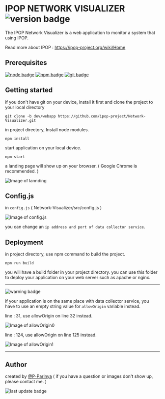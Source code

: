 # **IPOP NETWORK VISUALIZER** ![version badge](https://img.shields.io/badge/version-0.1.0-grey.svg)
The IPOP Network Visualizer is a web application to monitor a system that using IPOP. 

Read more about IPOP : https://ipop-project.org/wiki/Home
 
## **Prerequisites**

[![node badge](https://img.shields.io/badge/node.js-v12.16.3-green.svg)](https://nodejs.org/dist/v12.16.3/)
[![npm badge](https://img.shields.io/badge/npm-6.14.4-green.svg)](https://nodejs.org/dist/v12.16.3/)
[![git badge](https://img.shields.io/badge/git-latest-orange.svg)](https://git-scm.com/downloads)

## **Getting started**

if you don't have git on your device, install it first and clone the project to your local directory
```
git clone -b dev/webapp https://github.com/ipop-project/Network-Visualizer.git
```

in project directory, Install node modules.
```
npm install 
```
start application on your local device.
```
npm start
```
a landing page will show up on your browser. ( Google Chrome is recommended. )

![Image of lannding](https://i.imgur.com/172SIg5.png)

## **Config.js**
in `config.js` ( Network-Visualizer/src/config.js )

![Image of config.js](https://imgur.com/kUmW7sA.png)

you can change an `ip address and port of data collector service`.

## **Deployment**
in project directory, use npm command to build the project.
```
npm run build
```
you will have a build folder in your project directory. you can use this folder to deploy your application on your web server such as apache or nginx.

---
![warning badge](https://img.shields.io/badge/WARNING-ALERT-red.svg)

if your application is on the same place with data collector service, you have to use an empty string value for `allowOrigin` variable instead.

line : 31, use allowOrigin on line 32 instead.

![Image of allowOrigin0](https://imgur.com/ZLZai6z.png)

line : 124, use allowOrigin on line 125 instead.

![Image of allowOrigin1](https://imgur.com/FddIi4t.png)

---

## **Author**
 created by [@P-Parinya](https://github.com/P-Parinya)
( if you have a question or images don't show up, please contact me. )

![last update badge](https://img.shields.io/badge/updated-07.Jul.2020-blue.svg)

